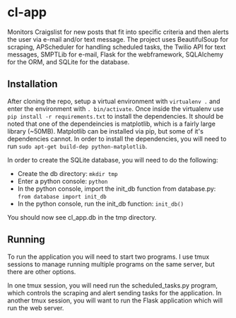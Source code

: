 cl-app
======

Monitors Craigslist for new posts that fit into specific criteria and then alerts the user via e-mail and/or text message.  The project uses BeautifulSoup for scraping, APScheduler for handling scheduled tasks, the Twilio API for text messages, SMPTLib for e-mail, Flask for the webframework, SQLAlchemy for the ORM, and SQLite for the database.

Installation
------------
After cloning the repo, setup a virtual environment with `virtualenv .` and enter the environment with `. bin/activate`.  Once inside the virtualenv use `pip install -r requirements.txt` to install the dependencies.  It should be noted that one of the dependeincies is matplotlib, which is a fairly large library (~50MB).  Matplotlib can be installed via pip, but some of it's dependencies cannot.  In order to install the dependencies, you will need to run `sudo apt-get build-dep python-matplotlib`.  

In order to create the SQLite database, you will need to do the following:
 - Create the db directory: `mkdir tmp`
 - Enter a python console: `python`
 - In the python console, import the init_db function from database.py: `from database import init_db`
 - In the python console, run the init_db function: `init_db()`

You should now see cl_app.db in the tmp directory.

Running
-------
To run the application you will need to start two programs. I use tmux sessions to manage running multiple programs on the same server, but there are other options.

In one tmux session, you will need run the scheduled_tasks.py program, which controls the scraping and alert sending tasks for the application.  In another tmux session, you will want to run the Flask application which will run the web server.
